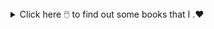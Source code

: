 <details>
  
<summary> Click here 🖱️ to find out some books that I .❤️ </summary>
  
BOOKS 
  
* ⭐Metamorphosis by Franz Kafka 📖 
  * ▶️ One of Kafka's best-known works, The Metamorphosis tells the story of salesman Gregor Samsa who wakes one morning to find himself inexplicably transformed into a huge insect     (German ungeheures Ungeziefer, literally "monstrous vermin"), subsequently struggling to adjust to this new condition. 
      
* ⭐Catch 22 by Joseph Heller 📖 
  * ▶️Catch-22, satirical novel by American writer Joseph Heller, published in 1961. The work centres on Captain John Yossarian, an American bombardier stationed on a Mediterranean         island during World War II, and chronicles his desperate attempts to stay alive. 
     
* ⭐Crime and Punishment by Fyodor Dostoyevsky 📖 
  * ▶️Crime and Punishment focuses on the mental anguish and moral dilemmas of Rodion Raskolnikov, an impoverished ex-student in Saint Petersburg who formulates a plan to kill an     unscrupulous pawnbroker for her money.      
  
</details>
